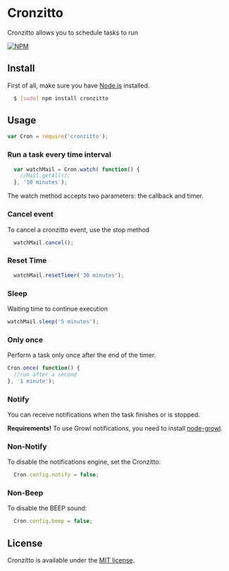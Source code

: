 Cronzitto
================================
Cronzitto allows you to schedule tasks to run

[![NPM](https://nodei.co/npm/cronzitto.png)](https://nodei.co/npm/cronzitto/)

## Install
First of all, make sure you have [Node.js](http://nodejs.org/) installed.

```bash
  $ [sudo] npm install cronzitto
```

## Usage
```js
var Cron = require('cronzitto');
```

### Run a task every time interval
```js
  var watchMail = Cron.watch( function() {
    //Mail.getAll();
  }, '10 minutes');
```
The watch method accepts two parameters: the callback and timer.

### Cancel event
To cancel a cronzitto event, use the stop method

```js
  watchMail.cancel();
```

### Reset Time
```js
  watchMail.resetTimer('30 minutes');
```

### Sleep
Waiting time to continue execution
```js
watchMail.sleep('5 minutes');
```

### Only once
Perform a task only once after the end of the timer.

```js
Cron.once( function() {
  //run after a second
}, '1 minute');
```

### Notify
You can receive notifications when the task finishes or is stopped.

**Requirements!**
To use Growl notifications, you need to install [node-growl](https://github.com/visionmedia/node-growl#install).

### Non-Notify
To disable the notifications engine, set the Cronzitto:

```js
  Cron.config.notify = false;
```

### Non-Beep
To disable the BEEP sound:

```js
  Cron.config.beep = false;
```


## License
Cronzitto is available under the [MIT license](http://opensource.org/licenses/MIT).
